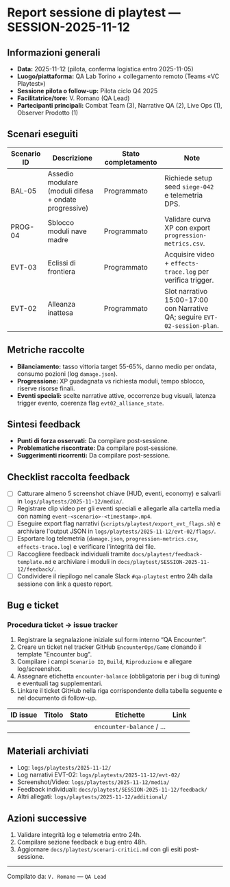 # Report sessione di playtest — SESSION-2025-11-12

## Informazioni generali
- **Data:** 2025-11-12 (pilota, conferma logistica entro 2025-11-05)
- **Luogo/piattaforma:** QA Lab Torino + collegamento remoto (Teams «VC Playtest»)
- **Sessione pilota o follow-up:** Pilota ciclo Q4 2025
- **Facilitatrice/tore:** V. Romano (QA Lead)
- **Partecipanti principali:** Combat Team (3), Narrative QA (2), Live Ops (1), Observer Prodotto (1)

## Scenari eseguiti
| Scenario ID | Descrizione | Stato completamento | Note |
| --- | --- | --- | --- |
| BAL-05 | Assedio modulare (moduli difesa + ondate progressive) | Programmato | Richiede setup seed `siege-042` e telemetria DPS. |
| PROG-04 | Sblocco moduli nave madre | Programmato | Validare curva XP con export `progression-metrics.csv`. |
| EVT-03 | Eclissi di frontiera | Programmato | Acquisire video + `effects-trace.log` per verifica trigger. |
| EVT-02 | Alleanza inattesa | Programmato | Slot narrativo 15:00-17:00 con Narrative QA; seguire `EVT-02-session-plan`. |

## Metriche raccolte
- **Bilanciamento:** tasso vittoria target 55-65%, danno medio per ondata, consumo pozioni (log `damage.json`).
- **Progressione:** XP guadagnata vs richiesta moduli, tempo sblocco, riserve risorse finali.
- **Eventi speciali:** scelte narrative attive, occorrenze bug visuali, latenza trigger evento, coerenza flag `evt02_alliance_state`.

## Sintesi feedback
- **Punti di forza osservati:** Da compilare post-sessione.
- **Problematiche riscontrate:** Da compilare post-sessione.
- **Suggerimenti ricorrenti:** Da compilare post-sessione.

## Checklist raccolta feedback
- [ ] Catturare almeno 5 screenshot chiave (HUD, eventi, economy) e salvarli in `logs/playtests/2025-11-12/media/`.
- [ ] Registrare clip video per gli eventi speciali e allegarle alla cartella media con naming `event-<scenario>-<timestamp>.mp4`.
- [ ] Eseguire export flag narrativi (`scripts/playtest/export_evt_flags.sh`) e archiviare l'output JSON in `logs/playtests/2025-11-12/evt-02/flags/`.
- [ ] Esportare log telemetria (`damage.json`, `progression-metrics.csv`, `effects-trace.log`) e verificare l'integrità dei file.
- [ ] Raccogliere feedback individuali tramite `docs/playtest/feedback-template.md` e archiviare i moduli in `docs/playtest/SESSION-2025-11-12/feedback/`.
- [ ] Condividere il riepilogo nel canale Slack `#qa-playtest` entro 24h dalla sessione con link a questo report.

## Bug e ticket
### Procedura ticket → issue tracker
1. Registrare la segnalazione iniziale sul form interno “QA Encounter”.
2. Creare un ticket nel tracker GitHub `EncounterOps/Game` clonando il template "Encounter bug".
3. Compilare i campi `Scenario ID`, `Build`, `Riproduzione` e allegare log/screenshot.
4. Assegnare etichetta `encounter-balance` (obbligatoria per i bug di tuning) e eventuali tag supplementari.
5. Linkare il ticket GitHub nella riga corrispondente della tabella seguente e nel documento di follow-up.

| ID issue | Titolo | Stato | Etichette | Link |
| --- | --- | --- | --- | --- |
| | | | `encounter-balance` / ... | |

## Materiali archiviati
- Log: `logs/playtests/2025-11-12/`
- Log narrativi EVT-02: `logs/playtests/2025-11-12/evt-02/`
- Screenshot/Video: `logs/playtests/2025-11-12/media/`
- Feedback individuali: `docs/playtest/SESSION-2025-11-12/feedback/`
- Altri allegati: `logs/playtests/2025-11-12/additional/`

## Azioni successive
1. Validare integrità log e telemetria entro 24h.
2. Compilare sezione feedback e bug entro 48h.
3. Aggiornare `docs/playtest/scenari-critici.md` con gli esiti post-sessione.

---
Compilato da: `V. Romano` — `QA Lead`
